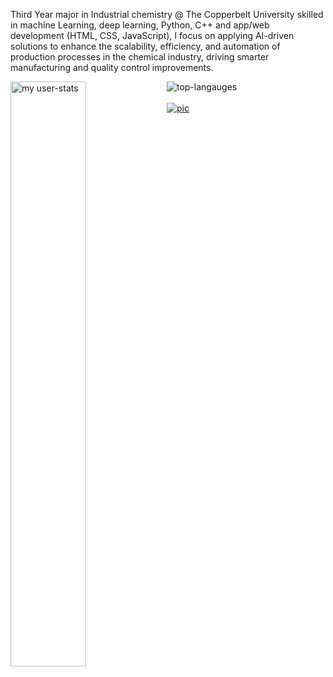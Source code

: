 
Third  Year major in Industrial chemistry @ The Copperbelt University skilled in machine Learning, deep learning, Python, C++
and app/web development (HTML, CSS, JavaScript), I focus on applying AI-driven solutions to enhance the scalability, efficiency, and automation of production processes in the chemical industry, driving smarter manufacturing and quality control improvements.

<img alt="my user-stats" align="left" width="49%" src="https://github-readme-stats.vercel.app/api?username=Fortune-Siwakwi&show_icons=true">
<img alt="top-langauges" src="https://github-readme-stats.vercel.app/api/top-langs/?username=Fortune-Siwakwi&layout=donut">
<br>
  <int alt="https://github.com/user-attachments/assets/bf77e213-0e1a-489f-ba91-b697ce5a5ab5">



  <br>
  <a href="www.linkedin.com/in/fortune-siwakwi><img alt="fff"> <img  alt="pic" src="https://github.com/user-attachments/assets/bf77e213-0e1a-489f-ba91-b697ce5a5ab5"></a>
<link hrf="www.linkedin.com/in/fortune-siwakw><a/>
